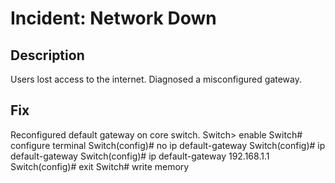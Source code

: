 # Incident: Network Down

## Description
Users lost access to the internet. Diagnosed a misconfigured gateway.

## Fix
Reconfigured default gateway on core switch.
   Switch> enable
Switch# configure terminal
Switch(config)# no ip default-gateway <old-gateway-ip>
Switch(config)# ip default-gateway <new-gateway-ip>
Switch(config)# ip default-gateway 192.168.1.1
Switch(config)# exit
Switch# write memory


